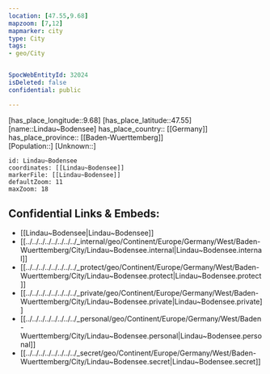 ```yaml
---
location: [47.55,9.68] 
mapzoom: [7,12] 
mapmarker: city 
type: City
tags:
- geo/City


SpocWebEntityId: 32024
isDeleted: false
confidential: public

---
```

[has_place_longitude::9.68] 
[has_place_latitude::47.55] 
[name::Lindau~Bodensee] 
has_place_country:: [[Germany]]  
has_place_province:: [[Baden-Wuerttemberg]]  
[Population::] 
[Unknown::] 


```leaflet
id: Lindau~Bodensee
coordinates: [[Lindau~Bodensee]] 
markerFile: [[Lindau~Bodensee]] 
defaultZoom: 11 
maxZoom: 18
```


## Confidential Links & Embeds: 
- [[Lindau~Bodensee|Lindau~Bodensee]]  
- [[../../../../../../../../_internal/geo/Continent/Europe/Germany/West/Baden-Wuerttemberg/City/Lindau~Bodensee.internal|Lindau~Bodensee.internal]] 
- [[../../../../../../../../_protect/geo/Continent/Europe/Germany/West/Baden-Wuerttemberg/City/Lindau~Bodensee.protect|Lindau~Bodensee.protect]] 
- [[../../../../../../../../_private/geo/Continent/Europe/Germany/West/Baden-Wuerttemberg/City/Lindau~Bodensee.private|Lindau~Bodensee.private]] 
- [[../../../../../../../../_personal/geo/Continent/Europe/Germany/West/Baden-Wuerttemberg/City/Lindau~Bodensee.personal|Lindau~Bodensee.personal]] 
- [[../../../../../../../../_secret/geo/Continent/Europe/Germany/West/Baden-Wuerttemberg/City/Lindau~Bodensee.secret|Lindau~Bodensee.secret]] 
